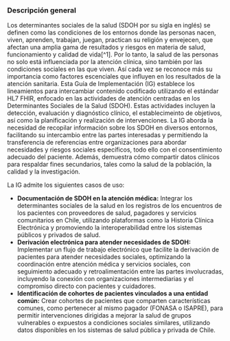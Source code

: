 ### Descripción general

Los determinantes sociales de la salud (SDOH por su sigla en inglés) se definen como las condiciones de los entornos donde las personas nacen, viven, aprenden, trabajan, juegan, practican su religión y envejecen, que afectan una amplia gama de resultados y riesgos en materia de salud, funcionamiento y calidad de vida[^1]. Por lo tanto, la salud de las personas no solo está influenciada por la atención clínica, sino también por las condiciones sociales en las que viven. Así cada vez se reconoce más su importancia como factores escenciales que influyen en los resultados de la atención sanitaria. Esta Guía de Implementación (IG) establece los lineamientos para intercambiar contenido codificado utilizando el estándar HL7 FHIR, enfocado en las actividades de atención centradas en los Determinantes Sociales de la Salud (SDOH). Estas actividades incluyen la detección, evaluación y diagnóstico clínico, el establecimeinto de objetivos, así como la planificación y realización de intervenciones. La IG aborda la necesidad de recopilar información sobre los SDOH en diversos entornos, facilitando su intercambio entre las partes interesadas y permitiendo la transferencia de referencias entre organizaciones para abordar necesidades y riesgos sociales específicos, todo ello con el consentimiento adecuado del paciente. Además, demuestra cómo compartir datos clínicos para respaldar fines secundarios, tales como la salud de la población, la calidad y la investigación. 

La IG admite los siguientes casos de uso: 
*  **Documentación de SDOH en la atención médica:** Integrar los determinantes sociales de la salud en los registros de los encuentros de los pacientes con proveedores de salud, pagadores y servicios comunitarios en Chile, utilizando plataformas como la Historia Clínica Electrónica y promoviendo la interoperabilidad entre los sistemas públicos y privados de salud. 
* **Derivación electrónica para atender necesidades de SDOH:** Implementar un flujo de trabajo electrónico que facilite la derivación de pacientes para atender necesidades sociales, optimizando la coordinación entre atención médica y servicios sociales, con seguimiento adecuado y retroalimentación entre las partes involucradas, incluyendo la conexión con organizaciones intermediarias y el compromiso directo con pacientes y cuidadores.
* **Identificación de cohortes de pacientes vinculados a una entidad común:** Crear cohortes de pacientes que comparten características comunes, como pertenecer al mismo pagador (FONASA o ISAPRE), para permitir intervenciones dirigidas a mejorar la salud de grupos vulnerables o expuestos a condiciones sociales similares, utilizando datos disponibles en los sistemas de salud pública y privada de Chile. 

